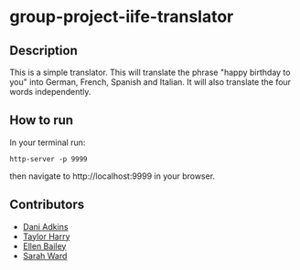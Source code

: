# group-project-iife-translator

## Description

This is a simple translator. This will translate the phrase "happy birthday to you" into German, French, Spanish and Italian. It will also translate the four words independently.

## How to run

In your terminal run:

```
http-server -p 9999
```
then navigate to http://localhost:9999 in your browser.

## Contributors
- [Dani Adkins](https://github.com/itsdanirenae)
- [Taylor Harry](https://github.com/tayloraharry)
- [Ellen Bailey](https://github.com/lnbailey)
- [Sarah Ward](https://github.com/sward42)
